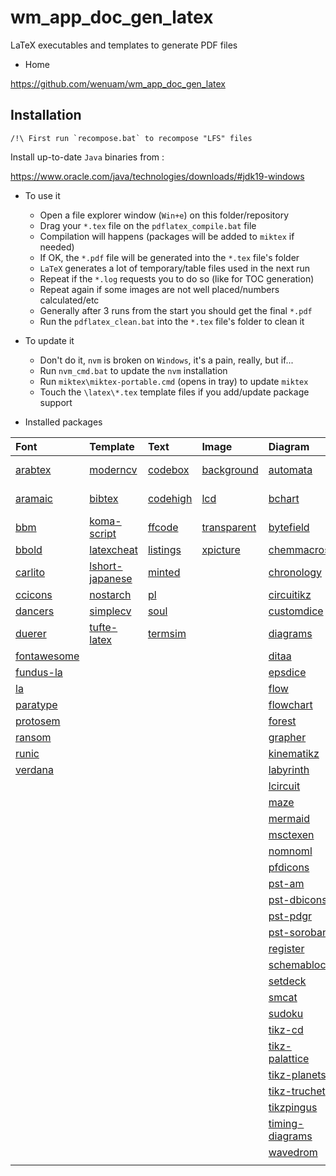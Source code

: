 # wm_app_doc_gen_latex

LaTeX executables and templates to generate PDF files

* Home

https://github.com/wenuam/wm_app_doc_gen_latex

## Installation

```
/!\ First run `recompose.bat` to recompose "LFS" files
```

Install up-to-date `Java` binaries from :

https://www.oracle.com/java/technologies/downloads/#jdk19-windows

* To use it

  - Open a file explorer window (`Win+e`) on this folder/repository
  - Drag your `*.tex` file on the `pdflatex_compile.bat` file
  - Compilation will happens (packages will be added to `miktex` if needed)
  - If OK, the `*.pdf` file will be generated into the `*.tex` file's folder
  - `LaTeX` generates a lot of temporary/table files used in the next run
  - Repeat if the `*.log` requests you to do so (like for TOC generation)
  - Repeat again if some images are not well placed/numbers calculated/etc
  - Generally after 3 runs from the start you should get the final `*.pdf`
  - Run the `pdflatex_clean.bat` into the `*.tex` file's folder to clean it

* To update it

  - Don't do it, `nvm` is broken on `Windows`, it's a pain, really, but if...
  - Run `nvm_cmd.bat` to update the `nvm` installation
  - Run `miktex\miktex-portable.cmd` (opens in tray) to update `miktex`
  - Touch the `\latex\*.tex` template files if you add/update package support

* Installed packages

| Font				| Template			| Text				| Image				| Diagram			| Language			|
| :--				| :--				| :--				| :--				| :--				| :--				|
| [arabtex]			| [moderncv]		| [codebox]			| [background]		| [automata]		| [babel-french]	|
| [aramaic]			| [bibtex]			| [codehigh]		| [lcd]				| [bchart]			| [babel-slovenian]	|
| [bbm]				| [koma-script]		| [ffcode]			| [transparent]		| [bytefield]		| 					|
| [bbold]			| [latexcheat]		| [listings]		| [xpicture]		| [chemmacros]		| 					|
| [carlito]			| [lshort-japanese]	| [minted]			| 					| [chronology]		| 					|
| [ccicons]			| [nostarch]		| [pl]				| 					| [circuitikz]		| 					|
| [dancers]			| [simplecv]		| [soul]			| 					| [customdice]		| 					|
| [duerer]			| [tufte-latex]		| [termsim]			| 					| [diagrams]		| 					|
| [fontawesome]		| 					| 					| 					| [ditaa]			| 					|
| [fundus-la]		| 					| 					| 					| [epsdice]			| 					|
| [la]				| 					| 					| 					| [flow]			| 					|
| [paratype]		| 					| 					| 					| [flowchart]		| 					|
| [protosem]		| 					| 					| 					| [forest]			| 					|
| [ransom]			| 					| 					| 					| [grapher]			| 					|
| [runic]			| 					| 					| 					| [kinematikz]		| 					|
| [verdana]			| 					| 					| 					| [labyrinth]		| 					|
| 					| 					| 					| 					| [lcircuit]		| 					|
| 					| 					| 					| 					| [maze]			| 					|
| 					| 					| 					| 					| [mermaid]			| 					|
| 					| 					| 					| 					| [msctexen]		| 					|
| 					| 					| 					| 					| [nomnoml]			| 					|
| 					| 					| 					| 					| [pfdicons]		| 					|
| 					| 					| 					| 					| [pst-am]			| 					|
| 					| 					| 					| 					| [pst-dbicons]		| 					|
| 					| 					| 					| 					| [pst-pdgr]		| 					|
| 					| 					| 					| 					| [pst-soroban]		| 					|
| 					| 					| 					| 					| [register]		| 					|
| 					| 					| 					| 					| [schemabloc]		| 					|
| 					| 					| 					| 					| [setdeck]			| 					|
| 					| 					| 					| 					| [smcat]			| 					|
| 					| 					| 					| 					| [sudoku]			| 					|
| 					| 					| 					| 					| [tikz-cd]			| 					|
| 					| 					| 					| 					| [tikz-palattice]	| 					|
| 					| 					| 					| 					| [tikz-planets]	| 					|
| 					| 					| 					| 					| [tikz-truchet]	| 					|
| 					| 					| 					| 					| [tikzpingus]		| 					|
| 					| 					| 					| 					| [timing-diagrams]	| 					|
| 					| 					| 					| 					| [wavedrom]		| 					|
| 					| 					| 					| 					| 					| 					|

[Font]: # 

[arabtex]: https://www.ctan.org/pkg/arabtex
[aramaic]: https://www.ctan.org/pkg/aramaic
[bbm]: https://www.ctan.org/pkg/bbm
[bbold]: https://www.ctan.org/pkg/bbold
[carlito]: https://ctan.org/pkg/carlito
[ccicons]: https://www.ctan.org/pkg/ccicons
[dancers]: https://www.ctan.org/pkg/dancers
[duerer]: https://www.ctan.org/pkg/duerer
[fontawesome]: https://www.ctan.org/pkg/fontawesome
[fundus-la]: https://www.ctan.org/pkg/fundus-la
[la]: https://www.ctan.org/pkg/la
[paratype]: https://www.ctan.org/pkg/paratype
[protosem]: https://www.ctan.org/pkg/protosem
[ransom]: https://www.ctan.org/pkg/ransom
[runic]: https://www.ctan.org/pkg/runic
[verdana]: https://www.ctan.org/pkg/verdana

[Template]: # 

[moderncv]: https://www.ctan.org/pkg/moderncv
[bibtex]: https://www.ctan.org/pkg/bibtex
[koma-script]: https://www.ctan.org/pkg/koma-script
[latexcheat]: https://www.ctan.org/pkg/latexcheat
[lshort-japanese]: https://www.ctan.org/pkg/lshort-japanese
[nostarch]: https://www.ctan.org/pkg/nostarch
[simplecv]: https://www.ctan.org/pkg/simplecv
[tufte-latex]: https://www.ctan.org/pkg/tufte-latex

[Text]: # 

[codebox]: https://www.ctan.org/pkg/codebox
[codehigh]: https://www.ctan.org/pkg/codehigh
[ffcode]: https://www.ctan.org/pkg/ffcode
[listings]: https://www.ctan.org/pkg/listings
[minted]: https://www.ctan.org/pkg/minted
[pl]: https://www.ctan.org/pkg/pl
[soul]: https://www.ctan.org/pkg/soul
[termsim]: https://www.ctan.org/pkg/termsim

[Image]: # 

[background]: https://ctan.org/pkg/background
[lcd]: https://www.ctan.org/pkg/lcd
[transparent]: https://ctan.org/pkg/transparent
[xpicture]: https://www.ctan.org/pkg/xpicture

[Diagram]: # 

[automata]: https://www.ctan.org/pkg/automata
[bchart]: https://www.ctan.org/pkg/bchart
[bytefield]: https://www.ctan.org/pkg/bytefield
[chemmacros]: https://www.ctan.org/pkg/chemmacros
[chronology]: https://www.ctan.org/pkg/chronology
[circuitikz]: https://ctan.org/pkg/circuitikz
[customdice]: https://www.ctan.org/pkg/customdice
[diagrams]: https://github.com/seflless/diagrams
[ditaa]: https://github.com/dakusui/ditaa
[epsdice]: https://www.ctan.org/pkg/epsdice
[flow]: https://www.ctan.org/pkg/flow
[flowchart]: https://www.ctan.org/pkg/flowchart
[forest]: https://www.ctan.org/pkg/forest
[grapher]: https://www.ctan.org/pkg/grapher
[kinematikz]: https://www.ctan.org/pkg/kinematikz
[labyrinth]: https://www.ctan.org/pkg/labyrinth
[lcircuit]: https://www.ctan.org/pkg/lcircuit
[maze]: https://www.ctan.org/pkg/maze
[mermaid]: https://mermaid.live/
[msctexen]: https://www.mcternan.me.uk/mscgen/
[nomnoml]: https://www.nomnoml.com/
[pfdicons]: https://www.ctan.org/pkg/pfdicons
[pst-am]: https://www.ctan.org/pkg/pst-am
[pst-dbicons]: https://www.ctan.org/pkg/pst-dbicons
[pst-pdgr]: https://www.ctan.org/pkg/pst-pdgr
[pst-soroban]: https://www.ctan.org/pkg/pst-soroban
[register]: https://www.ctan.org/pkg/register
[schemabloc]: https://www.ctan.org/pkg/schemabloc
[setdeck]: https://www.ctan.org/pkg/setdeck
[smcat]: https://state-machine-cat.js.org/
[sudoku]: https://www.ctan.org/pkg/sudoku
[tikz-cd]: https://www.ctan.org/pkg/tikz-cd
[tikz-palattice]: https://www.ctan.org/pkg/tikz-palattice
[tikz-planets]: https://www.ctan.org/pkg/tikz-planets
[tikz-truchet]: https://www.ctan.org/pkg/tikz-truchet
[tikzpingus]: https://www.ctan.org/pkg/tikzpingus
[timing-diagrams]: https://www.ctan.org/pkg/timing-diagrams
[wavedrom]: https://wavedrom.com/editor.html

[Language]: # 

[babel-french]: https://www.ctan.org/pkg/babel-french
[babel-slovenian]: https://www.ctan.org/pkg/babel-slovenian
